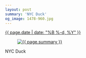 ```yaml
---
layout: post
summary: 'NYC Duck'
og_image: 1478-960.jpg
---
```


<div class="post">
 <time>
  <a href="/1478">
   {{ page.date | date: "%B %-d, %Y" }}
  </a>
 </time>
 <a href="/1478">
  <figure data-taken="8/30/2021">
   <img alt="{{ page.summary }}" sizes="(min-width: 700px) 50vw, calc(100vw - 2rem)" src="{{ site.assets_url }}/1478-480.jpg" srcset="{{ site.assets_url }}/1478-240.jpg 240w, {{ site.assets_url }}/1478-480.jpg 480w, {{ site.assets_url }}/1478-720.jpg 720w, {{ site.assets_url }}/1478-960.jpg 960w"/>
  </figure>
 </a>
 <span>
  NYC Duck
 </span>
</div>
